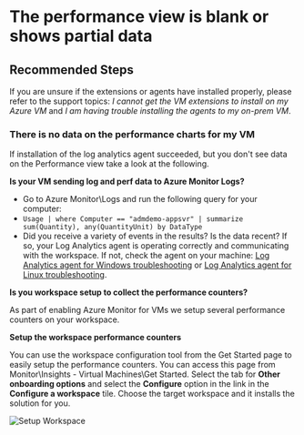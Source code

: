 <properties
    pageTitle="The performance view is blank or shows partial data"
    description="The performance view is blank or shows partial data"
    infoBubbleText="Here are some things to help with the performance view"
    service="microsoft.insights"
    authors="rashmian"
    ms.author="rashmia"
    selfHelpType="generic"
    articleId="insights-for-vm-agent-upgrade"
    productPesIds="17081"
    supportTopicIds="32738521"
    cloudEnvironments="public, blackForest, fairfax, mooncake, usnat, ussec"
    ownershipId="AzureMonitoring_Essentials"
 />

 # The performance view is blank or shows partial data

 ## **Recommended Steps**

If you are unsure if the extensions or agents have installed properly, please refer to the support topics: *I cannot get the VM extensions to install on my Azure VM* and *I am having trouble installing the agents to my on-prem VM*.

### **There is no data on the performance charts for my VM**

If installation of the log analytics agent succeeded, but you don't see data on the Performance view take a look at the following.

**Is your VM sending log and perf data to Azure Monitor Logs?**

*  Go to Azure Monitor\Logs and run the following query for your computer: 
* `Usage | where Computer == "admdemo-appsvr" | summarize sum(Quantity), any(QuantityUnit) by DataType`
* Did you receive a variety of events in the results? Is the data recent? If so, your Log Analytics agent is operating correctly and communicating with the workspace. If not, check the agent on your machine: [Log Analytics agent for Windows troubleshooting](https://docs.microsoft.com/azure/azure-monitor/platform/agent-windows-troubleshoot) or [Log Analytics agent for Linux troubleshooting](https://docs.microsoft.com/azure/azure-monitor/platform/agent-linux-troubleshoot). 

**Is you workspace setup to collect the performance counters?**

As part of enabling Azure Monitor for VMs we setup several performance counters on your workspace.  

**Setup the workspace performance counters**

You can use the workspace configuration tool from the Get Started page to easily setup the performance counters.  You can access this page from Monitor\Insights - Virtual Machines\Get Started.  Select the tab for **Other onboarding options** and select the **Configure** option in the link in the **Configure a workspace** tile. Choose the target workspace and it installs the solution for you. 

![Setup Workspace](https://docs.microsoft.com/azure/azure-monitor/app/media/troubleshoot/insights-vm/vminsights-workspacesetup/configure-01.png?branch=pr-en-us-115799) 
